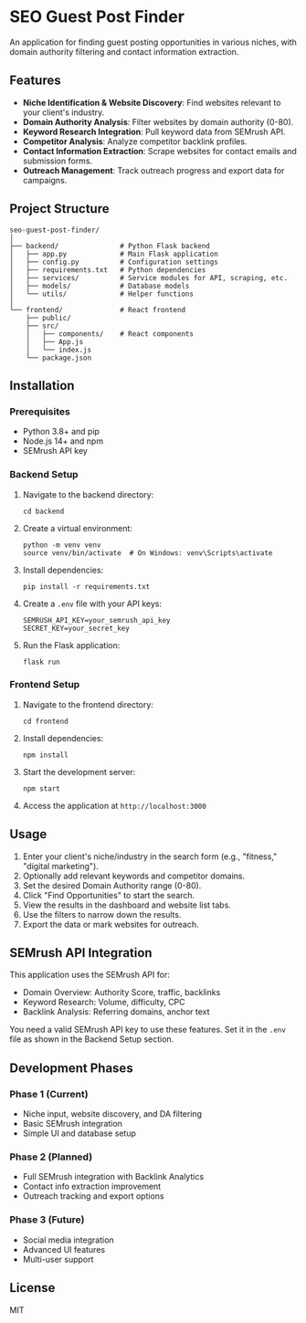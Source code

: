 # SEO Guest Post Finder

An application for finding guest posting opportunities in various niches, with domain authority filtering and contact information extraction.

## Features

- **Niche Identification & Website Discovery**: Find websites relevant to your client's industry.
- **Domain Authority Analysis**: Filter websites by domain authority (0-80).
- **Keyword Research Integration**: Pull keyword data from SEMrush API.
- **Competitor Analysis**: Analyze competitor backlink profiles.
- **Contact Information Extraction**: Scrape websites for contact emails and submission forms.
- **Outreach Management**: Track outreach progress and export data for campaigns.

## Project Structure

```
seo-guest-post-finder/
│
├── backend/               # Python Flask backend
│   ├── app.py             # Main Flask application
│   ├── config.py          # Configuration settings
│   ├── requirements.txt   # Python dependencies
│   ├── services/          # Service modules for API, scraping, etc.
│   ├── models/            # Database models
│   └── utils/             # Helper functions
│
└── frontend/              # React frontend
    ├── public/
    ├── src/
    │   ├── components/    # React components
    │   ├── App.js
    │   └── index.js
    └── package.json
```

## Installation

### Prerequisites

- Python 3.8+ and pip
- Node.js 14+ and npm
- SEMrush API key

### Backend Setup

1. Navigate to the backend directory:
   ```
   cd backend
   ```

2. Create a virtual environment:
   ```
   python -m venv venv
   source venv/bin/activate  # On Windows: venv\Scripts\activate
   ```

3. Install dependencies:
   ```
   pip install -r requirements.txt
   ```

4. Create a `.env` file with your API keys:
   ```
   SEMRUSH_API_KEY=your_semrush_api_key
   SECRET_KEY=your_secret_key
   ```

5. Run the Flask application:
   ```
   flask run
   ```

### Frontend Setup

1. Navigate to the frontend directory:
   ```
   cd frontend
   ```

2. Install dependencies:
   ```
   npm install
   ```

3. Start the development server:
   ```
   npm start
   ```

4. Access the application at `http://localhost:3000`

## Usage

1. Enter your client's niche/industry in the search form (e.g., "fitness," "digital marketing").
2. Optionally add relevant keywords and competitor domains.
3. Set the desired Domain Authority range (0-80).
4. Click "Find Opportunities" to start the search.
5. View the results in the dashboard and website list tabs.
6. Use the filters to narrow down the results.
7. Export the data or mark websites for outreach.

## SEMrush API Integration

This application uses the SEMrush API for:
- Domain Overview: Authority Score, traffic, backlinks
- Keyword Research: Volume, difficulty, CPC
- Backlink Analysis: Referring domains, anchor text

You need a valid SEMrush API key to use these features. Set it in the `.env` file as shown in the Backend Setup section.

## Development Phases

### Phase 1 (Current)
- Niche input, website discovery, and DA filtering
- Basic SEMrush integration
- Simple UI and database setup

### Phase 2 (Planned)
- Full SEMrush integration with Backlink Analytics
- Contact info extraction improvement
- Outreach tracking and export options

### Phase 3 (Future)
- Social media integration
- Advanced UI features
- Multi-user support

## License

MIT